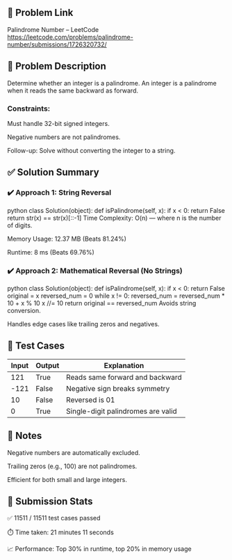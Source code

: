 ## 🔗 Problem Link
Palindrome Number – LeetCode  https://leetcode.com/problems/palindrome-number/submissions/1726320732/

## 📘 Problem Description
Determine whether an integer is a palindrome. An integer is a palindrome when it reads the same backward as forward.

### Constraints:
Must handle 32-bit signed integers.

Negative numbers are not palindromes.

Follow-up: Solve without converting the integer to a string.

## ✅ Solution Summary
### ✔️ Approach 1: String Reversal
python
class Solution(object):
    def isPalindrome(self, x):
        if x < 0:
            return False
        return str(x) == str(x)[::-1]
Time Complexity: O(n) — where n is the number of digits.

Memory Usage: 12.37 MB (Beats 81.24%)

Runtime: 8 ms (Beats 69.76%)

### ✔️ Approach 2: Mathematical Reversal (No Strings)
python
class Solution(object):
    def isPalindrome(self, x):
        if x < 0:
            return False
        original = x
        reversed_num = 0
        while x != 0:
            reversed_num = reversed_num * 10 + x % 10
            x //= 10
        return original == reversed_num
Avoids string conversion.

Handles edge cases like trailing zeros and negatives.

## 🧪 Test Cases

| Input | Output | Explanation                          |
|-------|--------|--------------------------------------|
| 121   | True   | Reads same forward and backward      |
| -121  | False  | Negative sign breaks symmetry        |
| 10    | False  | Reversed is 01                       |
| 0     | True   | Single-digit palindromes are valid   |



## 🧠 Notes
Negative numbers are automatically excluded.

Trailing zeros (e.g., 100) are not palindromes.

Efficient for both small and large integers.

## 🏁 Submission Stats
✅ 11511 / 11511 test cases passed

⏱️ Time taken: 21 minutes 11 seconds

📈 Performance: Top 30% in runtime, top 20% in memory usage
